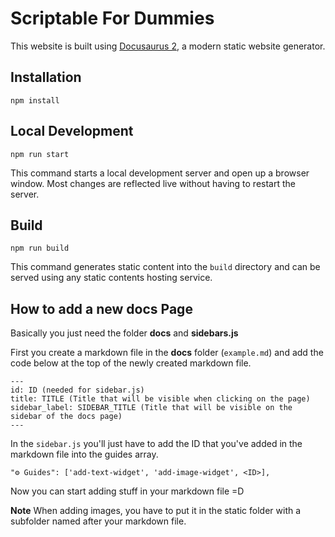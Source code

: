 # Scriptable For Dummies

This website is built using [Docusaurus 2](https://v2.docusaurus.io/), a modern static website generator.

## Installation

```console
npm install
```

## Local Development

```console
npm run start
```

This command starts a local development server and open up a browser window. Most changes are reflected live without having to restart the server.

## Build

```console
npm run build
```

This command generates static content into the `build` directory and can be served using any static contents hosting service.



## How to add a new docs Page

Basically you just need the folder **docs** and **sidebars.js**

First you create a markdown file in the **docs** folder (`example.md`) and add the code below at the top of the newly created markdown file.
```
---
id: ID (needed for sidebar.js)
title: TITLE (Title that will be visible when clicking on the page)
sidebar_label: SIDEBAR_TITLE (Title that will be visible on the sidebar of the docs page)
---
```
In the `sidebar.js` you'll just have to add the ID that you've added in the markdown file into the guides array.
```
"⚙️ Guides": ['add-text-widget', 'add-image-widget', <ID>],
```

Now you can start adding stuff in your markdown file =D 

**Note** When adding images, you have to put it in the static folder with a subfolder named after your markdown file.
